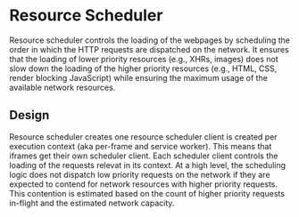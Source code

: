 # Resource Scheduler

Resource scheduler controls the loading of the webpages by scheduling the order in which the HTTP requests are dispatched on the network. It ensures that the loading of lower priority resources (e.g., XHRs, images) does not slow down the loading of the higher priority resources (e.g., HTML, CSS, render blocking JavaScript) while ensuring the maximum usage of the available network resources.

## Design

Resource scheduler creates one resource scheduler client is created per execution context (aka per-frame and service worker). This means that iframes get their own scheduler client. Each scheduler client controls the loading of the requests relevat in its context. At a high level, the scheduling logic does not dispatch low priority requests on the network if they are expected to contend for network resources with higher priority requests. This contention is estimated based on the count of higher priority requests in-flight and the estimated network capacity.
